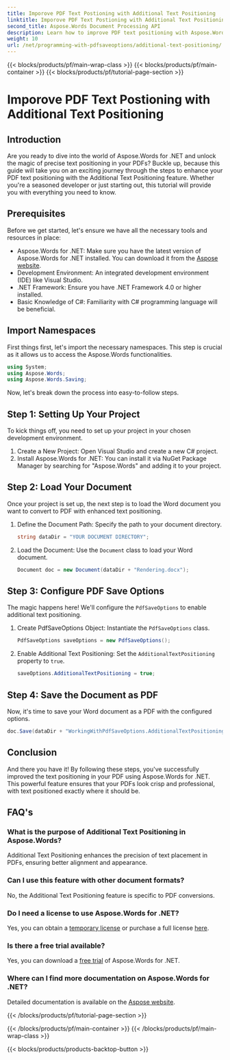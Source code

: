 ```yaml
---
title: Imporove PDF Text Postioning with Additional Text Positioning
linktitle: Imporove PDF Text Postioning with Additional Text Positioning
second_title: Aspose.Words Document Processing API
description: Learn how to improve PDF text positioning with Aspose.Words for .NET in a few easy steps. Enhance your document's appearance.
weight: 10
url: /net/programming-with-pdfsaveoptions/additional-text-positioning/
---
```


{{< blocks/products/pf/main-wrap-class >}}
{{< blocks/products/pf/main-container >}}
{{< blocks/products/pf/tutorial-page-section >}}

# Imporove PDF Text Postioning with Additional Text Positioning

## Introduction

Are you ready to dive into the world of Aspose.Words for .NET and unlock the magic of precise text positioning in your PDFs? Buckle up, because this guide will take you on an exciting journey through the steps to enhance your PDF text positioning with the Additional Text Positioning feature. Whether you're a seasoned developer or just starting out, this tutorial will provide you with everything you need to know.

## Prerequisites

Before we get started, let's ensure we have all the necessary tools and resources in place:

- Aspose.Words for .NET: Make sure you have the latest version of Aspose.Words for .NET installed. You can download it from the [Aspose website](https://releases.aspose.com/words/net/).
- Development Environment: An integrated development environment (IDE) like Visual Studio.
- .NET Framework: Ensure you have .NET Framework 4.0 or higher installed.
- Basic Knowledge of C#: Familiarity with C# programming language will be beneficial.

## Import Namespaces

First things first, let's import the necessary namespaces. This step is crucial as it allows us to access the Aspose.Words functionalities.

```csharp
using System;
using Aspose.Words;
using Aspose.Words.Saving;
```

Now, let's break down the process into easy-to-follow steps.

## Step 1: Setting Up Your Project

To kick things off, you need to set up your project in your chosen development environment.

1. Create a New Project: Open Visual Studio and create a new C# project.
2. Install Aspose.Words for .NET: You can install it via NuGet Package Manager by searching for "Aspose.Words" and adding it to your project.

## Step 2: Load Your Document

Once your project is set up, the next step is to load the Word document you want to convert to PDF with enhanced text positioning.

1. Define the Document Path: Specify the path to your document directory.
    ```csharp
    string dataDir = "YOUR DOCUMENT DIRECTORY";
    ```
2. Load the Document: Use the `Document` class to load your Word document.
    ```csharp
    Document doc = new Document(dataDir + "Rendering.docx");
    ```

## Step 3: Configure PDF Save Options

The magic happens here! We'll configure the `PdfSaveOptions` to enable additional text positioning.

1. Create PdfSaveOptions Object: Instantiate the `PdfSaveOptions` class.
    ```csharp
    PdfSaveOptions saveOptions = new PdfSaveOptions();
    ```
2. Enable Additional Text Positioning: Set the `AdditionalTextPositioning` property to `true`.
    ```csharp
    saveOptions.AdditionalTextPositioning = true;
    ```

## Step 4: Save the Document as PDF

Now, it's time to save your Word document as a PDF with the configured options.

```csharp
doc.Save(dataDir + "WorkingWithPdfSaveOptions.AdditionalTextPositioning.pdf", saveOptions);
```

## Conclusion

And there you have it! By following these steps, you've successfully improved the text positioning in your PDF using Aspose.Words for .NET. This powerful feature ensures that your PDFs look crisp and professional, with text positioned exactly where it should be.

## FAQ's

### What is the purpose of Additional Text Positioning in Aspose.Words?
Additional Text Positioning enhances the precision of text placement in PDFs, ensuring better alignment and appearance.

### Can I use this feature with other document formats?
No, the Additional Text Positioning feature is specific to PDF conversions.

### Do I need a license to use Aspose.Words for .NET?
Yes, you can obtain a [temporary license](https://purchase.aspose.com/temporary-license/) or purchase a full license [here](https://purchase.aspose.com/buy).

### Is there a free trial available?
Yes, you can download a [free trial](https://releases.aspose.com/) of Aspose.Words for .NET.

### Where can I find more documentation on Aspose.Words for .NET?
Detailed documentation is available on the [Aspose website](https://reference.aspose.com/words/net/).


{{< /blocks/products/pf/tutorial-page-section >}}

{{< /blocks/products/pf/main-container >}}
{{< /blocks/products/pf/main-wrap-class >}}

{{< blocks/products/products-backtop-button >}}
